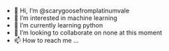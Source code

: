 - 👋 Hi, I’m @scarygoosefromplatinumvale
- 👀 I’m interested in machine learning
- 🌱 I’m currently learning python 
- 💞️ I’m looking to collaborate on none at this moment
- 📫 How to reach me ...

<!---
scarygoosefromplatinumvale/scarygoosefromplatinumvale is a ✨ special ✨ repository because its `README.md` (this file) appears on your GitHub profile.
You can click the Preview link to take a look at your changes.
--->
